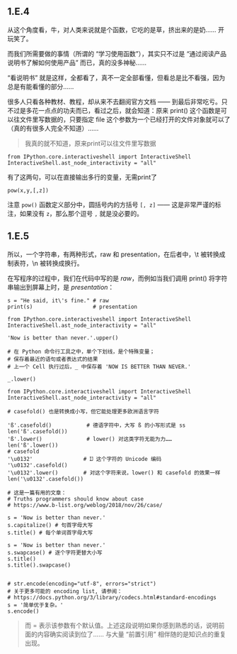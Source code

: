 
## 1.E.4
从这个角度看，牛，对人类来说就是个函数，它吃的是草，挤出来的是奶…… 开玩笑了。

而我们所需要做的事情（所谓的 “学习使用函数”），其实只不过是 “通过阅读产品说明书了解如何使用产品” 而已，真的没多神秘……

“看说明书” 就是这样，全都看了，真不一定全部看懂，但看总是比不看强，因为总是有能看懂的部分……

很多人只看各种教材、教程，却从来不去翻阅官方文档 —— 到最后非常吃亏。只不过是多花一点点的功夫而已，看过之后，就会知道：原来 print() 这个函数是可以往文件里写数据的，只要指定 file 这个参数为一个已经打开的文件对象就可以了（真的有很多人完全不知道）……

> 我真的就不知道，原来print可以往文件里写数据


```
from IPython.core.interactiveshell import InteractiveShell
InteractiveShell.ast_node_interactivity = "all"
```
有了这两句，可以在直接输出多行的变量，无需print了


`pow(x,y,[,z])`

注意 `pow()` 函数定义部分中，圆括号内的方括号 `[, z]` —— 这是非常严谨的标注，如果没有 `z`，那么那个逗号 `,` 就是没必要的。


## 1.E.5

所以，一个字符串，有两种形式，raw 和 presentation，在后者中，\t 被转换成制表符，\n 被转换成换行。

在写程序的过程中，我们在代码中写的是 _raw_，而例如当我们调用 print() 将字符串输出到屏幕上时，是 _presentation_：

```
s = "He said, it\'s fine." # raw
print(s)                   # presentation

```

```
from IPython.core.interactiveshell import InteractiveShell
InteractiveShell.ast_node_interactivity = "all"

'Now is better than never.'.upper()

# 在 Python 命令行工具之中，单个下划线，是个特殊变量；
# 保存着最近的语句或者表达式的结果
# 上一个 Cell 执行过后，_ 中保存着 'NOW IS BETTER THAN NEVER.'

_.lower()
```

```
from IPython.core.interactiveshell import InteractiveShell
InteractiveShell.ast_node_interactivity = "all"

# casefold() 也是转换成小写，但它能处理更多欧洲语言字符

'ß'.casefold()           # 德语字符中，大写 ß 的小写形式是 ss
len('ß'.casefold())
'ß'.lower()              # lower() 对这类字符无能为力……
len('ß'.lower())
# casefold 
'\u0132'                # Ĳ 这个字符的 Unicode 编码
'\u0132'.casefold()
'\u0132'.lower()        # 对这个字符来说，lower() 和 casefold 的效果一样
len('\u0132'.casefold())

# 这是一篇有用的文章：
# Truths programmers should know about case
# https://www.b-list.org/weblog/2018/nov/26/case/
```

```
s = 'Now is better than never.'
s.capitalize() # 句首字母大写
s.title() # 每个单词首字母大写
```

```
s = 'Now is better than never.'
s.swapcase() # 逐个字符更替大小写
s.title() 
s.title().swapcase() 


# str.encode(encoding="utf-8", errors="strict")
# 关于更多可能的 encoding list, 请参阅：
# https://docs.python.org/3/library/codecs.html#standard-encodings
s = '简单优于复杂。'
s.encode()
```


> 而 = 表示该参数有个默认值。上述这段说明如果你感到熟悉的话，说明前面的内容确实阅读到位了…… 与大量 “前置引用” 相伴随的是知识点的重复出现。

